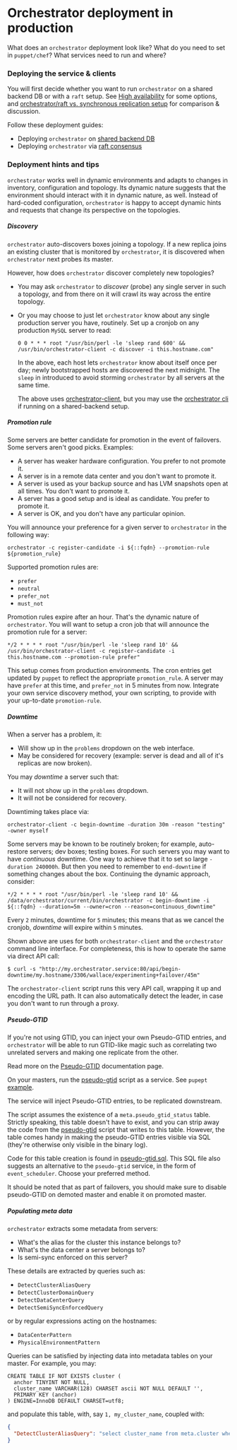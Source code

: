 # Orchestrator deployment in production

What does an `orchestrator` deployment look like? What do you need to set in `puppet/chef`? What services need to run and where?

### Deploying the service & clients

You will first decide whether you want to run `orchestrator` on a shared backend DB or with a `raft` setup. See [High availability](high-availability.md) for some options, and [orchestrator/raft vs. synchronous replication setup](raft-vs-sync-repl.md) for comparison & discussion.

Follow these deployment guides:

- Deploying `orchestrator` on [shared backend DB](deployment-shared-backend.md)
- Deploying `orchestrator` via [raft consensus](deployment-raft.md)

### Deployment hints and tips

`orchestrator` works well in dynamic environments and adapts to changes in inventory, configuration and topology. Its dynamic nature suggests that the environment should interact with it in dynamic nature, as well. Instead of hard-coded configuration, `orchestrator` is happy to accept dynamic hints and requests that change its perspective on the topologies.

##### Discovery

`orchestrator` auto-discovers boxes joining a topology. If a new replica joins an existing cluster that is monitored by `orchestrator`, it is discovered when `orchestrator` next probes its master.

However, how does `orchestrator` discover completely new topologies?

- You may ask `orchestrator` to _discover_ (probe) any single server in such a topology, and from there on it will crawl its way across the entire topology.
- Or you may choose to just let `orchestrator` know about any single production server you have, routinely. Set up a cronjob on any production `MySQL` server to read:

  ```
  0 0 * * * root "/usr/bin/perl -le 'sleep rand 600' && /usr/bin/orchestrator-client -c discover -i this.hostname.com"
  ```

  In the above, each host lets `orchestrator` know about itself once per day; newly bootstrapped hosts are discovered the next midnight. The `sleep` in introduced to avoid storming `orchestrator` by all servers at the same time.

  The above uses [orchestrator-client](orchestrator-client.md), but you may use the [orchestrator cli](executing-via-command-line.md) if running on a shared-backend setup.

##### Promotion rule

Some servers are better candidate for promotion in the event of failovers. Some servers aren't good picks. Examples:

- A server has weaker hardware configuration. You prefer to not promote it.
- A server is in a remote data center and you don't want to promote it.
- A server is used as your backup source and has LVM snapshots open at all times. You don't want to promote it.
- A server has a good setup and is ideal as candidate. You prefer to promote it.
- A server is OK, and you don't have any particular opinion.

You will announce your preference for a given server to `orchestrator` in the following way:

```
orchestrator -c register-candidate -i ${::fqdn} --promotion-rule ${promotion_rule}
```

Supported promotion rules are:

- `prefer`
- `neutral`
- `prefer_not`
- `must_not`

Promotion rules expire after an hour. That's the dynamic nature of `orchestrator`. You will want to setup a cron job that will announce the promotion rule for a server:

```
*/2 * * * * root "/usr/bin/perl -le 'sleep rand 10' && /usr/bin/orchestrator-client -c register-candidate -i this.hostname.com --promotion-rule prefer"
```

This setup comes from production environments. The cron entries get updated by `puppet` to reflect the appropriate `promotion_rule`. A server may have `prefer` at this time, and `prefer_not` in 5 minutes from now. Integrate your own service discovery method, your own scripting, to provide with your up-to-date `promotion-rule`.

##### Downtime

When a server has a problem, it:

- Will show up in the `problems` dropdown on the web interface.
- May be considered for recovery (example: server is dead and all of it's replicas are now broken).

You may _downtime_ a server such that:
- It will not show up in the `problems` dropdown.
- It will not be considered for recovery.

Downtiming takes place via:

```
orchestrator-client -c begin-downtime -duration 30m -reason "testing" -owner myself
```

Some servers may be known to be routinely broken; for example, auto-restore servers; dev boxes; testing boxes. For such servers you may want to have _continuous_ downtime. One way to achieve that it to set so large `-duration 240000h`. But then you need to remember to `end-downtime` if something changes about the box. Continuing the dynamic approach, consider:

```
*/2 * * * * root "/usr/bin/perl -le 'sleep rand 10' && /data/orchestrator/current/bin/orchestrator -c begin-downtime -i ${::fqdn} --duration=5m --owner=cron --reason=continuous_downtime"
```

Every `2` minutes, downtime for `5` minutes; this means that as we cancel the cronjob, _downtime_ will expire within `5` minutes.

Shown above are uses for both `orchestrator-client` and the `orchestrator` command line interface. For completeness, this is how to operate the same via direct API call:

```shell
$ curl -s "http://my.orchestrator.service:80/api/begin-downtime/my.hostname/3306/wallace/experimenting+failover/45m"
```

The `orchestrator-client` script runs this very API call, wrapping it up and encoding the URL path. It can also automatically detect the leader, in case you don't want to run through a proxy.

##### Pseudo-GTID

If you're not using GTID, you can inject your own Pseudo-GTID entries, and `orchestrator` will be able to run GTID-like magic such as correlating two unrelated servers and making one replicate from the other.

Read more on the [Pseudo-GTID](pseudo-gtid.md) documentation page.

On your masters, run the [pseudo-gtid](https://github.com/github/orchestrator/blob/master/resources/pseudo-gtid/bin/pseudo-gtid) script as a service. See `pupept` [example](https://github.com/github/orchestrator/blob/master/resources/pseudo-gtid/puppet).

The service will inject Pseudo-GTID entries, to be replicated downstream.

The script assumes the existence of a `meta.pseudo_gtid_status` table. Strictly speaking, this table doesn't have to exist, and you can strip away the code from the [pseudo-gtid](https://github.com/github/orchestrator/blob/master/resources/pseudo-gtid/bin/pseudo-gtid) script that writes to this table. However, the table comes handy in making the pseudo-GTID entries visible via SQL (they're otherwise only visible in the binary log).

Code for this table creation is found in [pseudo-gtid.sql](https://github.com/github/orchestrator/blob/master/resources/pseudo-gtid/pseudo-gtid.sql). This SQL file also suggests an alternative to the `pseudo-gtid` service, in the form of `event_scheduler`. Choose your preferred method.

It should be noted that as part of failovers, you should make sure to disable pseudo-GTID on demoted master and enable it on promoted master.

##### Populating meta data

`orchestrator` extracts some metadata from servers:
- What's the alias for the cluster this instance belongs to?
- What's the data center a server belongs to?
- Is semi-sync enforced on this server?

These details are extracted by queries such as:
- `DetectClusterAliasQuery`
- `DetectClusterDomainQuery`
- `DetectDataCenterQuery`
- `DetectSemiSyncEnforcedQuery`

or by regular expressions acting on the hostnames:
- `DataCenterPattern`
- `PhysicalEnvironmentPattern`

Queries can be satisfied by injecting data into metadata tables on your master. For example, you may:

```
CREATE TABLE IF NOT EXISTS cluster (
  anchor TINYINT NOT NULL,
  cluster_name VARCHAR(128) CHARSET ascii NOT NULL DEFAULT '',
  PRIMARY KEY (anchor)
) ENGINE=InnoDB DEFAULT CHARSET=utf8;
```

and populate this table, with, say `1, my_cluster_name`, coupled with:
```json
{
  "DetectClusterAliasQuery": "select cluster_name from meta.cluster where anchor=1"
}
```
